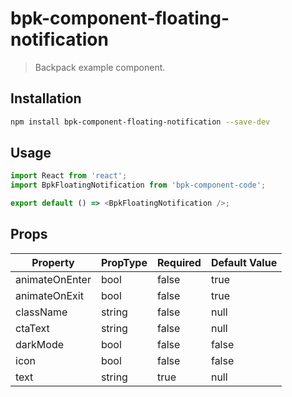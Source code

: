 # bpk-component-floating-notification

> Backpack example component.

## Installation

```sh
npm install bpk-component-floating-notification --save-dev
```

## Usage

```js
import React from 'react';
import BpkFloatingNotification from 'bpk-component-code';

export default () => <BpkFloatingNotification />;
```

## Props

| Property       | PropType | Required | Default Value |
| -------------- | -------- | -------- | ------------- |
| animateOnEnter | bool     | false    | true          |
| animateOnExit  | bool     | false    | true          |
| className      | string   | false    | null          |
| ctaText        | string   | false    | null          |
| darkMode       | bool     | false    | false         |
| icon           | bool     | false    | false         |
| text           | string   | true     | null          |
